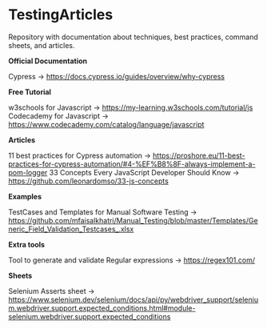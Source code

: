 # TestingArticles
Repository with documentation about techniques, best practices, command sheets, and articles.



**Official Documentation**

Cypress -> https://docs.cypress.io/guides/overview/why-cypress


**Free Tutorial**

w3schools for Javascript -> https://my-learning.w3schools.com/tutorial/js
Codecademy for Javascript -> https://www.codecademy.com/catalog/language/javascript


**Articles**

11 best practices for Cypress automation -> https://proshore.eu/11-best-practices-for-cypress-automation/#4-%EF%B8%8F-always-implement-a-pom-logger
33 Concepts Every JavaScript Developer Should Know -> https://github.com/leonardomso/33-js-concepts

**Examples**

TestCases and Templates for Manual Software Testing -> https://github.com/mfaisalkhatri/Manual_Testing/blob/master/Templates/Generic_Field_Validation_Testcases_.xlsx

**Extra tools**

Tool to generate and validate Regular expressions -> https://regex101.com/


**Sheets**

Selenium Asserts sheet -> https://www.selenium.dev/selenium/docs/api/py/webdriver_support/selenium.webdriver.support.expected_conditions.html#module-selenium.webdriver.support.expected_conditions
